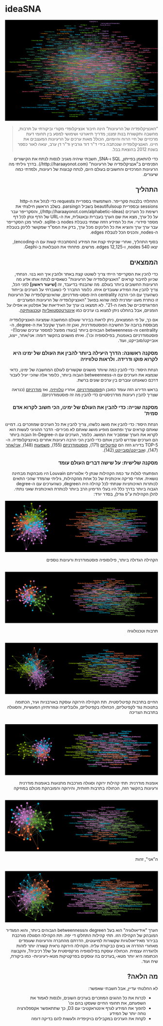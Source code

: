 # ideaSNA
<img src="https://raw.githubusercontent.com/alexzabbey/ideaSNA/master/Images/all1.png" alt="האנציקלופדיה של הרעיונות" />
<blockquote dir="rtl">“האנציקלופדיה של הרעיונות” הינה חיבור אנציקלופדי מקורי וביקורתי על תרבות, מחשבה ותקשורת בנות זמננו; מדריך תיאורטי ושימושי למסע בין תחומי דעת מרכזיים של חיי הרוח והיומיום, הכולל מאות ערכים על הרעיונות המעצבים את חיינו. האנציקלופדיה שנכתבה בידי ד"ר דוד גורביץ וד"ר דן ערב, יצאה לאור כספר בשנת 2012 בהוצאת בבל.</blockquote>
<p dir="rtl">כדי להתאמן בפייתון, SQL ו-SNA, חשבתי שיהיה מגניב לנסות לנתח את הקישורים הפנימיים ב"אנציקלופדיה של הרעיונות" (http://haraayonot.com/). בדרך גיליתי מה הרעיונות המרכזיים והחשובים בעולם היום, לנתח קבוצות של רעיונות, ולמדתי כמה שיעורים.</p>


<p dir="rtl"></p>
<p dir="rtl"></p>
<p dir="rtl"></p>
<p dir="rtl"></p>



<h2 dir="rtl">התהליך</h2>
<p dir="rtl">התחלתי בלבנות סקרייפר. השתמשתי בספריית requests כדי לנהל את ה-http sessions ובספריית beautifulsoup בשביל הparsing. בשלב הראשון חילצתי את רשימת כל הערכים (http://haraayonot.com/alphabetic-ideas/), והסקרייפר עבר על כל ערך, מצא את שם הערך בעברית ובאנגלית, את ה-URL של הדף ונתן לכל דף מספר סידורי. את כל המידע הזזה שמתי בטבלת nodes ב-sqlite. לאחר מכן הסקרייפר עבר ערך ערך והוציא את כל הלינקים מכל ערך, בדק את המס"ד שמקושר ללינק בטבלת ה-nodes, והכניס הכל לטבלת edges.</p>
<p dir="rtl">בסוף התהליך, ואחרי שניקיתי קצת את המידע (והסתבכתי קשות עם ה-encoding), יצאו 540 nodes, ו-12,125 edges. מרשים. פתחתי את הטבלאות ב-Gephi.</p>
<h2 dir="rtl">הממצאים</h2>
<p dir="rtl">כדי להכין את הסקרייפר הייתי צריך לשוטט קצת באתר ולהבין איך הוא בנוי. הנחתי, שכיוון לחיבור קוראים "האנציקלופדיה של הרעיונות" כשאסיים לנתח אותו אדע מה הרעיונות החשובים ביותר בעולם. מה שהבנתי בדיעבד, זה <b>[שיעור ראשון]</b> לפני הכל, צריך להבין את המידע שעובדים איתו. כלומר התברר לי כשעברתי על הערכים ובייחוד כשהערך עם הכי הרבה centrality היה פוסט-מודרניזם, שהאינציקלופדיה של הרעיונות זו כותרת מעט יומרנית למה שהוא בפועל "האנציקלופדיה של הרעיונות המערביים הפרוגרסיביים של מאה ה-21". לא תמצאו בו ערך על האידיאות של אפלטון או אפילו על הומניזם, אבל בהחלט ניתן למצוא בו ערכים כמו <a href="http://haraayonot.com/idea/intertextuality/">אינטרטקסטואליות</a> ו<a href="http://haraayonot.com/idea/technogothic/">טכנוגותיקה</a>.</p>
<p dir="rtl">אם כך, על פי הממצאים, ניתן לראות בבירור שעולם המחשבה שמציגה האנציקלופדיה מבוססת ברובה על החשיבה הפוסטמודרנית, ואכן זה הערך שקיבל את ה-degree, ה-centrality וה-betweenness הגבוהים ביותר (בעודו מפוצל למספר ערכים שונים(!)- פוסטמודרניזם באומנות, בפילוסופיה וכו'). ואיתו מושגים בהקשר דומה: אני/אחר, ייצוג, אובייקט/סובייקט, ועוד.</p>
<h3 dir="rtl">מסקנה ראשונה: הדרך היעילה ביותר להבין את העולם של ימינו היא לקרוא פוקו ודרידה. ולראות טלוויזיה</h3>
<p dir="rtl">הנחת היסוד: כדי להבין כמה שיותר מושגים שקשורים לעולם המחשבה של ימינו, כדאי שנמצא את הערכים עם ה-betweenness הגבוה ביותר, כלומר אלה שהכי יעיל לעבור דרכם כשאנחנו עוברים בין ערכים שונים ברשת. </p>
<p dir="rtl">בראש הדירוג הזה עומד כמובן ה<a href=http://haraayonot.com/idea/postmodernism-in-philosophy/>פוסטמודרניזם</a>, אחריו <a href=” http://haraayonot.com/idea/television/”>טלוויזיה</a>, ואז <a href=” http://haraayonot.com/idea/modernity/”>מודרניזם</a> (כנראה שצריך להבין רעיונות מודרניסטיים כדי להבין מה זה פוסטמודרניזם).</p>
<h3 dir="rtl">מסקנה שנייה: כדי להבין את העולם של ימינו, הכי חשוב לקרוא אדם סמית'</h3>
<p dir="rtl">הנחת היסוד: כדי להבין את מושג כלשהו, צריך להבין את כל הערכים שמוזכרים בו. דמיינו שאתם קוראים ערך ופתאום מופיע מושג שאתם לא מכירים- הדבר ההגיוני לעשות הוא לקרוא את הערך שמסביר את המושג. כלומר, הערכים עם ה-In-Degree הגבוה ביותר הם הערכים שנדרש להבין אותם כדי להבין הכי הרבה רעיונות אחרים באינציקלופדיה. ה-TOP-5 בדירוג הזה הם <a href=” http://haraayonot.com/idea/capitalism/”>קפיטליזם</a> (171), <a href="http://haraayonot.com/idea/postmodernism-in-philosophy/">פוסטמודרניזם</a> (155), <a href="http://haraayonot.com/idea/meaning/">משמעות</a> (148), <a href="http://haraayonot.com/idea/selfother/">אני/אחר</a> (147), ו<a href="http://haraayonot.com/idea/objectsubject/">אובייקט/סובייקט </a> (142).</p>
<h3 dir="rtl">מסקנה שלישית: על שישה דברים העולם עומד</h3>
<p dir="rtl">הופתעתי לגלות עד כמה הקהילות שנתן לי אלגוריתם Louvain היו מובהקות מבחינה נושאית. אחרי סריקה איכותנית של כל אחת מהקהילות, גיליתי שהמדד שהכי התאים לכותרות האיכותניות שנתתי לכל קהילה היה הdegree, כשהערכים עם ה-degree הגבוה ביותר בדרך כלל היו בעלי הדימיון הרב ביותר לכותרת האיכותנית שאני נתתי. להלן הקהילות ע"פ גודלן, בסדר יורד:</p>

<img src="https://raw.githubusercontent.com/alexzabbey/ideaSNA/master/Images/community4nodeslabels.png" alt="פילוסופיה פוסטמודרנית"/>
<p dir="rtl">הקהילה הגדולה ביותר, פילוסופיה פוסטמודרנית ורעיונות נוספים</p>
<br />
<img src="https://raw.githubusercontent.com/alexzabbey/ideaSNA/master/Images/community3nodeslabels.png" alt="תרבות וטכנולוגיה" />
<p dir="rtl">תרבות וטכנולוגיה</p>
<br />
<img src="https://raw.githubusercontent.com/alexzabbey/ideaSNA/master/Images/community1nodeslabels.png" alt="קפיטליזם" />
<p dir="rtl">החיים בתרבות קפיטליסטית. תת הקהילה הירוקה עוסקת באורבניות ועיר, הכתומה בתנוכות נגד לקפיטליזם, הכחולה בקפיטליזם, גלובליזציה ונגזרותיהן המעשיות, והסגולה בתרבות הצריכה</p>
<br />
<img src="https://raw.githubusercontent.com/alexzabbey/ideaSNA/master/Images/community2nodeslabels.png" alt="אומנות מודרנית" />
<p dir="rtl">אומנות מודרנית: תתי קהילות ירוקה וסגולה מורכבות מתנועות באומנות מודרנית ורעיונות בהקשר הזה, הכחולה בתרבות חזותית, והירוקה והמובהקת מכולם במוזיקה</p>
<br />
<img src="https://raw.githubusercontent.com/alexzabbey/ideaSNA/master/Images/community5nodeslabels.png" alt="האני, זהות" />
<p dir="rtl">ה"אני", זהות</p>
<br />
<img src="https://raw.githubusercontent.com/alexzabbey/ideaSNA/master/Images/community0nodeslabels.png" alt="אידיאולוגיה" />
<p dir="rtl">הערך "אידיאולוגיה" הוא בעל הdegree והbetweenness הגבוהים ביותר, והוא המגדיר המובהק של הקהילה הזו. תתי קהילות התחלקו די יפה. תת הקהילה הסגולה מורכבת בבירור מאידיאולוגיות שקשורות למיעוטים, הדרתם מהחברה והרעיונות שעומדים מאחורי ההדרה או באים כביקורת עליה. הקהילה הירוקה נראית קשורה יותר לזהות ולהגדרה עצמית. הכחולה עוסקת בפילוסופיה מרקסיסטית על שלל רכיביה?, והקבוצה הכתומה היא יותר מטא-,בערכים בה עוסקים בפרקטיקות מטא-רעיוניות- כמו ביקורת, שיח ועוד.</p>
<h2 dir="rtl">מה הלאה?</h2>
<p dir="rtl">לא החלטתי עדיין, אבל חשבתי שאפשר:</p>
<ul dir="rtl">
<li>לכרות את כל ההוגים המוזכרים בערכים השונים, ולנסות לאמוד את השפעתם, את תחומי החיים שעסקו בהם וכו'</li>
<li>להפוך את המידע לגרף אינטראקטיבי עם D3, כך שתתאפשר אקספלורציה נוחה יותר של המידע</li>
<li>לקחת את הערכים במקבילים בויקיפדיה ולעשות להם בדיקה דומה</li>
</ul>
